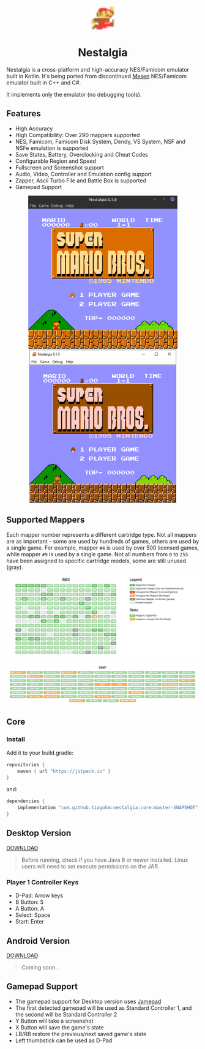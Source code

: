 <p align="center">
<img src="https://github.com/tiagohm/nestalgia/blob/master/docs/logo.png?raw=true" height="64" alt="Nestalgia" />
</p>

<h1 align="center">Nestalgia</h1>

Nestalgia is a cross-platform and high-accuracy NES/Famicom emulator built in Kotlin. It's being ported from
discontinued [Mesen](https://github.com/SourMesen/Mesen) NES/Famicom emulator built in C++ and C#.

It implements only the emulator (no debugging tools).

## Features

* High Accuracy
* High Compatibility: Over 290 mappers supported
* NES, Famicom, Famicom Disk System, Dendy, VS System, NSF and NSFe emulation is supported
* Save States, Battery, Overclocking and Cheat Codes
* Configurable Region and Speed
* Fullscreen and Screenshot support
* Audio, Video, Controller and Emulation config support
* Zapper, Ascii Turbo File and Battle Box is supported
* Gamepad Support

<p align="center">
<img src="https://github.com/tiagohm/nestalgia/blob/master/docs/1.png?raw=true" height="400" alt="Nestalgia" />
<img src="https://github.com/tiagohm/nestalgia/blob/master/docs/2.png?raw=true" height="400" alt="Nestalgia" />
</p>

## Supported Mappers

Each mapper number represents a different cartridge type. Not all mappers are as important - some are used by hundreds
of games, others are used by a single game. For example, mapper `#4` is used by over 500 licensed games, while
mapper `#9` is used by a single game. Not all numbers from `0` to `255` have been assigned to specific cartridge models,
some are still unused (gray).

![](ines.png)

![](unif.png)

## Core

### Install

Add it to your build.gradle:

```gradle
repositories {
    maven { url "https://jitpack.io" }
}
```

and:

```gradle
dependencies {
    implementation "com.github.tiagohm:nestalgia:core:master-SNAPSHOT"
}
```

## Desktop Version

[DOWNLOAD](https://raw.githubusercontent.com/tiagohm/nestalgia/master/desktop/nestalgia.jar)

> Before running, check if you have Java 8 or newer installed. Linux users will need to set execute permissions on the
JAR.

### Player 1 Controller Keys

* D-Pad: Arrow keys
* B Button: S
* A Button: A
* Select: Space
* Start: Enter

## Android Version

[DOWNLOAD]()

> Coming soon...

## Gamepad Support

* The gamepad support for Desktop version uses [Jamepad](https://github.com/williamahartman/Jamepad)
* The first detected gamepad will be used as Standard Controller 1, and the second will be Standard Controller 2
* Y Button will take a screenshot
* X Button will save the game's state
* LB/RB restore the previous/next saved game's state
* Left thumbstick can be used as D-Pad